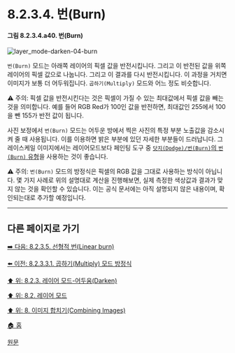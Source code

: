 # 8.2.3.4. 번(Burn)
#### 그림 8.2.3.4.a40. 번(Burn)
![layer_mode-darken-04-burn](https://github.com/wonder13662/gimp/assets/15767104/f00ffb08-9d77-4c59-9473-964ef58e1b90)

`번(Burn)` 모드는 아래쪽 레이어의 픽셀 값을 반전시킵니다. 그리고 이 반전된 값을 위쪽 레이어의 픽셀 값으로 나눕니다. 그리고 이 결과를 다시 반전시킵니다. 이 과정을 거치면 이미지가 보통 더 어두워집니다. `곱하기(Multiply)` 모드와 어느 정도 비슷합니다.

⚠️ 주의: 픽셀 값을 반전시킨다는 것은 픽셀이 가질 수 있는 최대값에서 픽셀 값을 빼는 것을 의미합니다. 예를 들어 RGB Red가 100인 값을 반전하면, 최대값인 255에서 100을 뺀 155가 반전 값이 됩니다.

사진 보정에서 `번(Burn)` 모드는 어두운 방에서 찍은 사진의 특정 부분 노출값을 감소시켜 줄 때 사용됩니다. 이를 이용하면 밝은 부분에 있던 자세한 부분들이 드러납니다. 그레이스케일 이미지에서는 레이어모드보다 페인팅 도구 중 [`닷지(Dodge)/번(Burn)`의 `번(Burn)` 유형](./14-03-17-00-dodge-burn.md)을 사용하는 것이 좋습니다. 

⚠️ 주의: `번(Burn)` 모드의 방정식은 픽셀의 RGB 값을 그대로 사용하는 방식이 아닙니다. 몇 가지 사례로 위의 설명대로 계산을 진행해보면, 실제 측정한 색상값과 결과가 맞지 않는 것을 확인할 수 있습니다. 이는 공식 문서에는 아직 설명되지 않은 내용이며, 확인되는대로 추가할 예정입니다.

***

## 다른 페이지로 가기

[➡️ 다음: 8.2.3.5. 선형적 번(Linear burn)](./08-02-03-05-00-linear_burn.md)

[⬅️ 이전: 8.2.3.3.1. 곱하기(Multiply) 모드 방정식](./08-02-03-03-01-equation.md)

[⬆️ 위: 8.2.3. 레이어 모드-어두움(Darken)](./08-02-03-00-darken-layer-modes.md)

[⬆️ 위: 8.2. 레이어 모드](./08-02-00-layer_modes.md)

[⬆️ 위: 8. 이미지 합치기(Combining Images)](./08-00-combining-images.md)

[🏠 홈](./00-home.md)

[원문](https://docs.gimp.org/2.10/ko/layer-mode-group-lighten.html)
